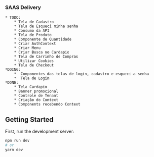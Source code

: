 ### SAAS Delivery

    * TODO:
        * Tela de Cadastro
        * Tela de Esqueci minha senha
        * Consumo da API
        * Tela de Produto
        * Componente de Quantidade
        * Criar AuthContext
        * Criar Menu
        * Criar Busca no Cardapio
        * Tela de Carrinho de Compras
        * Utilizar Cookies
        * Tela de Checkout
    *DOING:
        *  Componentes das telas de login, cadastro e esqueci a senha
        *  Tela de Login
    *DONE:
        * Tela Cardapio
        * Banner promocional
        * Controle de Tenant
        * Criação do Context
        * Components recebendo Context

## Getting Started

First, run the development server:

```bash
npm run dev
# or
yarn dev
```